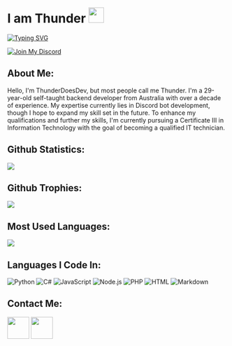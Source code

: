 <h1>I am Thunder <img src="https://cdn.discordapp.com/emojis/1055063219800117268.gif" height="35px"></h1>

[![Typing SVG](https://readme-typing-svg.demolab.com?font=Fira+Code&size=16&pause=1000&color=00FFFF&random=false&width=435&lines=Back-end+Developer+%26+Aspiring+IT+Technician)](https://git.io/typing-svg)

[![Join My Discord](https://img.shields.io/badge/-Discord-05122A?style=flat&logo=discord)](https://discord.gg/thunderdoesdev)

<h2>About Me:</h2>
<p>Hello, I'm ThunderDoesDev, but most people call me Thunder. I'm a 29-year-old self-taught backend developer from Australia with over a decade of experience. My expertise currently lies in Discord bot development, though I hope to expand my skill set in the future. To enhance my qualifications and further my skills, I'm currently pursuing a Certificate III in Information Technology with the goal of becoming a qualified IT technician.</p>

<h2>Github Statistics:</h2>
<img src="https://github-readme-stats.vercel.app/api?username=ThunderDoesDev&show_icons=true&theme=radical">

<h2>Github Trophies:</h2>
<img src="https://github-profile-trophy.vercel.app/?username=ThunderDoesDev&rank=SS,S,AAA,AA,A,B,C&row=1&id=">

<h2>Most Used Languages:</h2>
<img src="https://github-readme-stats.vercel.app/api/top-langs/?username=ThunderDoesDev&theme=radical&layout=compact">

<h2>Languages I Code In:</h2>

![Python](https://img.shields.io/badge/-Python-05122A?style=flat&logo=python)
![C#](https://img.shields.io/badge/-CSharp-05122A?style=flat&logo=csharp)
![JavaScript](https://img.shields.io/badge/-JavaScript-05122A?style=flat&logo=javascript)
![Node.js](https://img.shields.io/badge/-Node.js-05122A?style=flat&logo=node.js)
![PHP](https://img.shields.io/badge/-PHP-05122A?style=flat&logo=php)
![HTML](https://img.shields.io/badge/-HTML-05122A?style=flat&logo=HTML5)
![Markdown](https://img.shields.io/badge/-Markdown-05122A?style=flat&logo=markdown)

<h2>Contact Me:</h2>
<a href="https://discord.gg/thunderdoesdev"><img src="https://www.freepnglogos.com/uploads/discord-logo-png/discord-logo-logodownload-download-logotipos-1.png" height="50px"></a> 
<a href="https://twitter.com/thunderdoesdev"><img src="https://1000logos.net/wp-content/uploads/2017/06/Twitter-Log%D0%BE-500x281.png" height="50px"></a>
